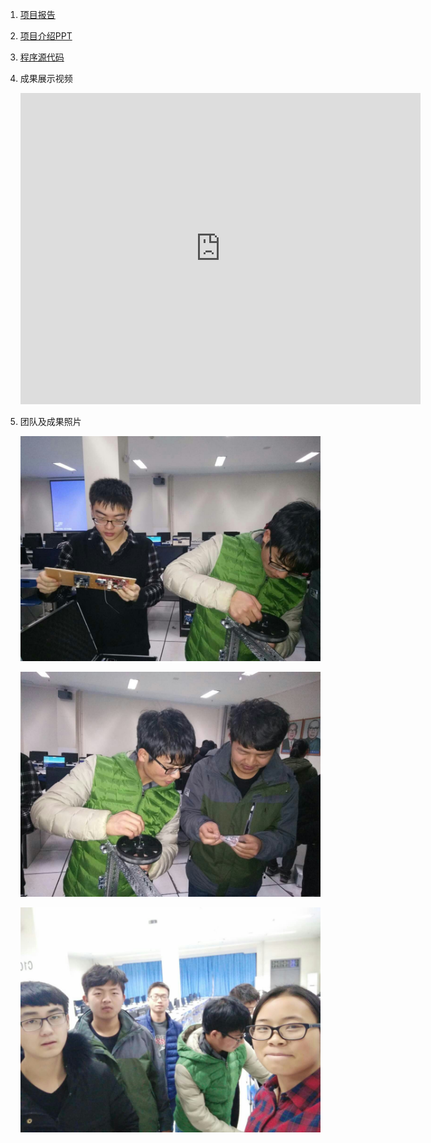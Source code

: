 1. [项目报告](https://github.com/kinggolzu/Introduction-to-Computer/raw/master/content/production/2016/group5/report.pdf)
2. [项目介绍PPT](https://github.com/kinggolzu/Introduction-to-Computer/blob/master/content/production/2016/group5/slide.pptx?raw=true)
3. [程序源代码](https://github.com/kinggolzu/Introduction-to-Computer/blob/master/content/production/2016/group5/source.xml?raw=true)
3. 成果展示视频
	
	<iframe frameborder="0" width="640" height="498" src="https://v.qq.com/iframe/player.html?vid=y0362ls6qln&tiny=0&auto=0" allowfullscreen></iframe>
	
4. 团队及成果照片

	![](1.jpg)

	![](2.jpg)

	![](3.jpg)